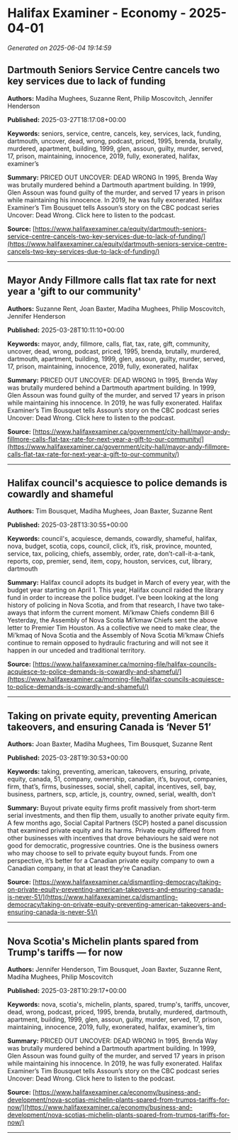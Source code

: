 # Halifax Examiner - Economy - 2025-04-01

*Generated on 2025-06-04 19:14:59*

## Dartmouth Seniors Service Centre cancels two key services due to lack of funding

**Authors:** Madiha Mughees, Suzanne Rent, Philip Moscovitch, Jennifer Henderson

**Published:** 2025-03-27T18:17:08+00:00

**Keywords:** seniors, service, centre, cancels, key, services, lack, funding, dartmouth, uncover, dead, wrong, podcast, priced, 1995, brenda, brutally, murdered, apartment, building, 1999, glen, assoun, guilty, murder, served, 17, prison, maintaining, innocence, 2019, fully, exonerated, halifax, examiner’s

**Summary:** PRICED OUT UNCOVER: DEAD WRONG In 1995, Brenda Way was brutally murdered behind a Dartmouth apartment building.
In 1999, Glen Assoun was found guilty of the murder, and served 17 years in prison while maintaining his innocence.
In 2019, he was fully exonerated.
Halifax Examiner’s Tim Bousquet tells Assoun’s story on the CBC podcast series Uncover: Dead Wrong.
Click here to listen to the podcast.

**Source:** [https://www.halifaxexaminer.ca/equity/dartmouth-seniors-service-centre-cancels-two-key-services-due-to-lack-of-funding/](https://www.halifaxexaminer.ca/equity/dartmouth-seniors-service-centre-cancels-two-key-services-due-to-lack-of-funding/)

---

## Mayor Andy Fillmore calls flat tax rate for next year a 'gift to our community'

**Authors:** Suzanne Rent, Joan Baxter, Madiha Mughees, Philip Moscovitch, Jennifer Henderson

**Published:** 2025-03-28T10:11:10+00:00

**Keywords:** mayor, andy, fillmore, calls, flat, tax, rate, gift, community, uncover, dead, wrong, podcast, priced, 1995, brenda, brutally, murdered, dartmouth, apartment, building, 1999, glen, assoun, guilty, murder, served, 17, prison, maintaining, innocence, 2019, fully, exonerated, halifax

**Summary:** PRICED OUT UNCOVER: DEAD WRONG In 1995, Brenda Way was brutally murdered behind a Dartmouth apartment building.
In 1999, Glen Assoun was found guilty of the murder, and served 17 years in prison while maintaining his innocence.
In 2019, he was fully exonerated.
Halifax Examiner’s Tim Bousquet tells Assoun’s story on the CBC podcast series Uncover: Dead Wrong.
Click here to listen to the podcast.

**Source:** [https://www.halifaxexaminer.ca/government/city-hall/mayor-andy-fillmore-calls-flat-tax-rate-for-next-year-a-gift-to-our-community/](https://www.halifaxexaminer.ca/government/city-hall/mayor-andy-fillmore-calls-flat-tax-rate-for-next-year-a-gift-to-our-community/)

---

## Halifax council's acquiesce to police demands is cowardly and shameful

**Authors:** Tim Bousquet, Madiha Mughees, Joan Baxter, Suzanne Rent

**Published:** 2025-03-28T13:30:55+00:00

**Keywords:** council's, acquiesce, demands, cowardly, shameful, halifax, nova, budget, scotia, cops, council, click, it’s, risk, province, mounted, service, tax, policing, chiefs, assembly, order, rate, don’t-call-it-a-tank, reports, cop, premier, send, item, copy, houston, services, cut, library, dartmouth

**Summary:** Halifax council adopts its budget in March of every year, with the budget year starting on April 1.
This year, Halifax council raided the library fund in order to increase the police budget.
I’ve been looking at the long history of policing in Nova Scotia, and from that research, I have two take-aways that inform the current moment.
Mi’kmaw Chiefs condemn Bill 6 Yesterday, the Assembly of Nova Scotia Mi’kmaw Chiefs sent the above letter to Premier Tim Houston.
As a collective we need to make clear, the Mi’kmaq of Nova Scotia and the Assembly of Nova Scotia Mi’kmaw Chiefs continue to remain opposed to hydraulic fracturing and will not see it happen in our unceded and traditional territory.

**Source:** [https://www.halifaxexaminer.ca/morning-file/halifax-councils-acquiesce-to-police-demands-is-cowardly-and-shameful/](https://www.halifaxexaminer.ca/morning-file/halifax-councils-acquiesce-to-police-demands-is-cowardly-and-shameful/)

---

## Taking on private equity, preventing American takeovers, and ensuring Canada is ‘Never 51’

**Authors:** Joan Baxter, Madiha Mughees, Tim Bousquet, Suzanne Rent

**Published:** 2025-03-28T19:30:53+00:00

**Keywords:** taking, preventing, american, takeovers, ensuring, private, equity, canada, 51, company, ownership, canadian, it’s, buyout, companies, firm, that’s, firms, businesses, social, shell, capital, incentives, sell, bay, business, partners, scp, article, js, country, owned, serial, wealth, don’t

**Summary:** Buyout private equity firms profit massively from short-term serial investments, and then flip them, usually to another private equity firm.
A few months ago, Social Capital Partners (SCP) hosted a panel discussion that examined private equity and its harms.
Private equity differed from other businesses with incentives that drove behaviours he said were not good for democratic, progressive countries.
One is the business owners who may choose to sell to private equity buyout funds.
From one perspective, it’s better for a Canadian private equity company to own a Canadian company, in that at least they’re Canadian.

**Source:** [https://www.halifaxexaminer.ca/dismantling-democracy/taking-on-private-equity-preventing-american-takeovers-and-ensuring-canada-is-never-51/](https://www.halifaxexaminer.ca/dismantling-democracy/taking-on-private-equity-preventing-american-takeovers-and-ensuring-canada-is-never-51/)

---

## Nova Scotia's Michelin plants spared from Trump's tariffs — for now

**Authors:** Jennifer Henderson, Tim Bousquet, Joan Baxter, Suzanne Rent, Madiha Mughees, Philip Moscovitch

**Published:** 2025-03-28T10:29:17+00:00

**Keywords:** nova, scotia's, michelin, plants, spared, trump's, tariffs, uncover, dead, wrong, podcast, priced, 1995, brenda, brutally, murdered, dartmouth, apartment, building, 1999, glen, assoun, guilty, murder, served, 17, prison, maintaining, innocence, 2019, fully, exonerated, halifax, examiner’s, tim

**Summary:** PRICED OUT UNCOVER: DEAD WRONG In 1995, Brenda Way was brutally murdered behind a Dartmouth apartment building.
In 1999, Glen Assoun was found guilty of the murder, and served 17 years in prison while maintaining his innocence.
In 2019, he was fully exonerated.
Halifax Examiner’s Tim Bousquet tells Assoun’s story on the CBC podcast series Uncover: Dead Wrong.
Click here to listen to the podcast.

**Source:** [https://www.halifaxexaminer.ca/economy/business-and-development/nova-scotias-michelin-plants-spared-from-trumps-tariffs-for-now/](https://www.halifaxexaminer.ca/economy/business-and-development/nova-scotias-michelin-plants-spared-from-trumps-tariffs-for-now/)

---

